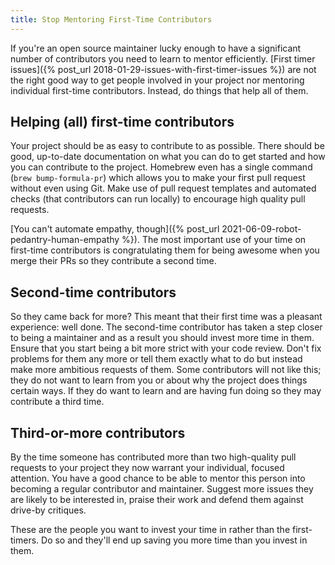 ```yaml
---
title: Stop Mentoring First-Time Contributors
---
```

If you're an open source maintainer lucky enough to have a significant number of contributors you need to learn to mentor efficiently. [First timer issues]({% post_url 2018-01-29-issues-with-first-timer-issues %}) are not the right good way to get people involved in your project nor mentoring individual first-time contributors. Instead, do things that help all of them.

## Helping (all) first-time contributors

Your project should be as easy to contribute to as possible. There should be good, up-to-date documentation on what you can do to get started and how you can contribute to the project. Homebrew even has a single command (`brew bump-formula-pr`) which allows you to make your first pull request without even using Git. Make use of pull request templates and automated checks (that contributors can run locally) to encourage high quality pull requests.

[You can't automate empathy, though]({% post_url 2021-06-09-robot-pedantry-human-empathy %}). The most important use of your time on first-time contributors is congratulating them for being awesome when you merge their PRs so they contribute a second time.

## Second-time contributors

So they came back for more? This meant that their first time was a pleasant experience: well done. The second-time contributor has taken a step closer to being a maintainer and as a result you should invest more time in them. Ensure that you start being a bit more strict with your code review. Don't fix problems for them any more or tell them exactly what to do but instead make more ambitious requests of them. Some contributors will not like this; they do not want to learn from you or about why the project does things certain ways. If they do want to learn and are having fun doing so they may contribute a third time.

## Third-or-more contributors

By the time someone has contributed more than two high-quality pull requests to your project they now warrant your individual, focused attention. You have a good chance to be able to mentor this person into becoming a regular contributor and maintainer. Suggest more issues they are likely to be interested in, praise their work and defend them against drive-by critiques.

These are the people you want to invest your time in rather than the first-timers. Do so and they'll end up saving you more time than you invest in them.
